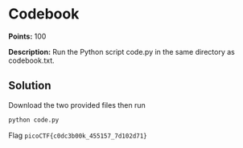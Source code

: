 # Codebook


**Points:** 100

**Description:** Run the Python script code.py in the same directory as codebook.txt.



## Solution 

Download the two provided files then run


```bash
python code.py
```





Flag 
`picoCTF{c0dc3b00k_455157_7d102d71}`

